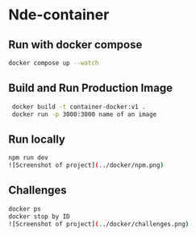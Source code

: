 # Nde-container


## Run with docker compose
```bash
docker compose up --watch
```

## Build and Run Production Image

```bash
 docker build -t container-docker:v1 .
 docker run -p 3000:3000 name of an image

```

## Run locally
```bash
npm run dev
![Screenshot of project](../docker/npm.png)

```

## Challenges
```bash
docker ps 
docker stop by ID 
![Screenshot of project](../docker/challenges.png)

```